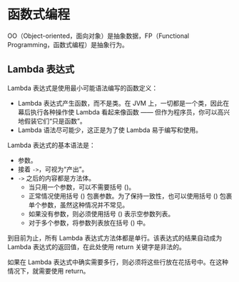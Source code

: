 # 函数式编程

OO（Object-oriented，面向对象）是抽象数据，FP（Functional Programming，函数式编程）是抽象行为。

## Lambda 表达式

Lambda 表达式是使用最小可能语法编写的函数定义：

- Lambda 表达式产生函数，而不是类。在 JVM 上，一切都是一个类，因此在幕后执行各种操作使 Lambda 看起来像函数 —— 但作为程序员，你可以高兴地假装它们“只是函数”。
- Lambda 语法尽可能少，这正是为了使 Lambda 易于编写和使用。

Lambda 表达式的基本语法是：

- 参数。
- 接着 `->`，可视为“产出”。
- `->` 之后的内容都是方法体。
    - 当只用一个参数，可以不需要括号 ()。
    - 正常情况使用括号 () 包裹参数。为了保持一致性，也可以使用括号 () 包裹单个参数，虽然这种情况并不常见。
    - 如果没有参数，则必须使用括号 () 表示空参数列表。
    - 对于多个参数，将参数列表放在括号 () 中。

到目前为止，所有 Lambda 表达式方法体都是单行。该表达式的结果自动成为 Lambda 表达式的返回值，在此处使用 return 关键字是非法的。

如果在 Lambda 表达式中确实需要多行，则必须将这些行放在花括号中。在这种情况下，就需要使用 return。
